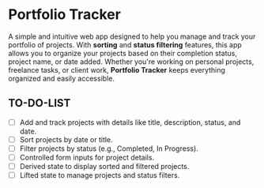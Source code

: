 # Portfolio Tracker

A simple and intuitive web app designed to help you manage and track your portfolio of projects. With **sorting** and **status filtering** features, this app allows you to organize your projects based on their completion status, project name, or date added. Whether you're working on personal projects, freelance tasks, or client work, **Portfolio Tracker** keeps everything organized and easily accessible.

## TO-DO-LIST
- [ ] Add and track projects with details like title, description, status, and date.
- [ ] Sort projects by date or title.
- [ ] Filter projects by status (e.g., Completed, In Progress).
- [ ] Controlled form inputs for project details.
- [ ] Derived state to display sorted and filtered projects.
- [ ] Lifted state to manage projects and status filters.
